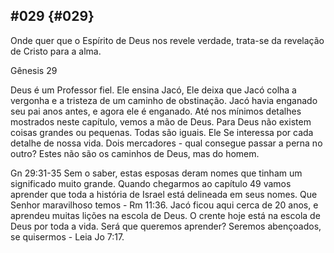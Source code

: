 ## #029 {#029}

Onde quer que o Espírito de Deus nos revele verdade, trata-se da revelação de Cristo para a alma.

Gênesis 29

Deus é um Professor fiel. Ele ensina Jacó, Ele deixa que Jacó colha a vergonha e a tristeza de um caminho de obstinação. Jacó havia enganado seu pai anos antes, e agora ele é enganado. Até nos mínimos detalhes mostrados neste capítulo, vemos a mão de Deus. Para Deus não existem coisas grandes ou pequenas. Todas são iguais. Ele Se interessa por cada detalhe de nossa vida. Dois mercadores - qual consegue passar a perna no outro? Estes não são os caminhos de Deus, mas do homem.

Gn 29:31-35 Sem o saber, estas esposas deram nomes que tinham um significado muito grande. Quando chegarmos ao capítulo 49 vamos aprender que toda a história de Israel está delineada em seus nomes. Que Senhor maravilhoso temos - Rm 11:36\. Jacó ficou aqui cerca de 20 anos, e aprendeu muitas lições na escola de Deus. O crente hoje está na escola de Deus por toda a vida. Será que queremos aprender? Seremos abençoados, se quisermos - Leia Jo 7:17.